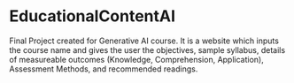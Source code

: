 # EducationalContentAI
Final Project created for Generative AI course. It is a website which inputs the course name and gives the user the objectives, sample syllabus, details of measureable outcomes (Knowledge, Comprehension, Application), Assessment Methods, and recommended readings.
